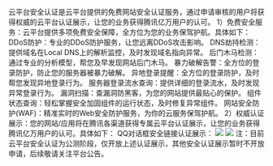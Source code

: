 云平台安全认证是云平台提供的免费网站安全认证服务，通过申请审核的用户将获得权威的云平台认证展示，让您的业务获得腾讯亿万用户的认可。
1）免费安全服务：云平台提供多项免费安全保障，全方位为您的业务保驾护航。具体如下：
DDoS防护：专业的DDoS防护服务，让您远离DDoS攻击影响。
DNS劫持检测：提供域名在Local DNS上的解析监控，及时发现域名指向异常。
后门木马检测：通过专业的分析模型，帮您及早发现网站后门木马。
暴力破解告警：全方位的登录防护，防止您的服务器被暴力破解。
异地登录提醒：全方位的登录防护，及时帮您发现异地登录行为。
服务器登录流水查询：提供详细的登录流水，及时发现异常登录行为。
漏洞扫描：查漏洞防黑客，为您的网站提供最贴心的保护。
组件状态查询：轻松掌握安全加固组件的运行状态，及时修复异常组件。
网站安全防护(WAF)：精准实时的Web安全防护服务，为你的云服务保驾护航。
2）权威认证展示：您的网站/应用将在腾讯各渠道获得专属云平台认证展示，让您的业务获得腾讯亿万用户的认可。具体如下：
QQ对话框安全链接认证展示：
![](http://imgcache.tce.fsphere.cn/image/mccdn.qcloud.com/img56c62a20e43c0.png)
![](http://imgcache.tce.fsphere.cn/image/mccdn.qcloud.com/img56c62a2c69b99.png)
注：目前云平台安全认证为公测阶段，仅开放上述认证展示，其他安全认证展示暂时不开放申请，后续敬请关注平台公告。
